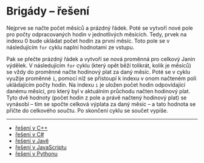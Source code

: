 # Brigády – řešení

Nejprve se načte počet měsíců a prázdný řádek. Poté se vytvoří nové pole pro počty odpracovaných hodin v jednotlivých
měsících. Tedy, prvek na indexu 0 bude ukládat počet hodin za první měsíc. Toto pole se v následujícím `for` cyklu
naplní hodnotami ze vstupu.

Pak se přečte prázdný řádek a vytvoří se nová proměnná pro celkový Janin výdělek. V následujícím `for` cyklu (který opět
běží tolikrát, kolik je měsíců) se vždy do proměnné načte hodinový plat za daný měsíc. Poté se v cyklu využije
proměnné `i`, pomocí níž se přistoupí k indexu v onom načteném poli ukládajícím počty hodin. Na indexu `i` je uložen
počet hodin odpovídající danému měsící, pro který byl v aktuálním průchodu načten hodinový plat. Tyto dvě hodnoty (počet
hodin z pole a právě načtený hodinový plat) se vynásobí – tím se spočte celková výplata za daný měsíc – a tato hodnota
se přičte do celkového součtu. Po skončení cyklu se součet vypíše.

---

- [řešení v C++](main.cpp)
- [řešení v C#](main.cs)
- [řešení v Javě](main.java)
- [řešení v JavaScriptu](main.js)
- [řešení v Pythonu](main.py)
